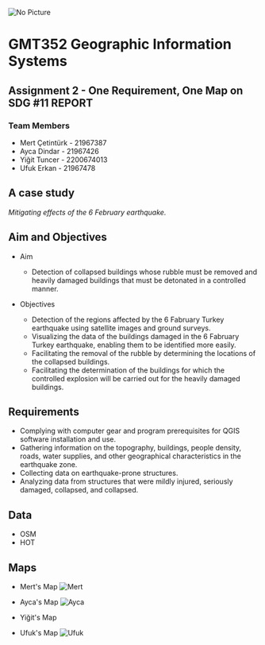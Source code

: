 ![No Picture](https://user-images.githubusercontent.com/120742302/228538613-fe90ac95-443e-4efc-be87-84007dc29b19.png)

# **GMT352 Geographic Information Systems**

## **Assignment 2 - One Requirement, One Map on SDG #11 REPORT**

### **Team Members**
- Mert Çetintürk - 21967387
- Ayca Dindar - 21967426
- Yiğit Tuncer - 2200674013
- Ufuk Erkan - 21967478

## **A case study** 
*Mitigating effects of the 6 February earthquake.*

## **Aim and Objectives**
- Aim
  * Detection of collapsed buildings whose rubble must be removed and heavily damaged buildings that must be detonated in a controlled manner.
  
- Objectives
  * Detection of the regions affected by the 6 Fabruary Turkey earthquake using satellite images and ground surveys.
  * Visualizing the data of the buildings damaged in the 6 Fabruary Turkey earthquake, enabling them to be identified more easily.
  * Facilitating the removal of the rubble by determining the locations of the collapsed buildings.
  * Facilitating the determination of the buildings for which the controlled explosion will be carried out for the heavily damaged buildings.

## **Requirements**
- Complying with computer gear and program prerequisites for QGIS software installation and use.
- Gathering information on the topography, buildings, people density, roads, water supplies, and other geographical characteristics in the earthquake zone.
- Collecting data on earthquake-prone structures.
- Analyzing data from structures that were mildly injured, seriously damaged, collapsed, and collapsed.

## **Data**
- OSM
- HOT

## **Maps**
- Mert's Map
![Mert](Gaziantep-Konak_Building_Conditions_Map.png)
- Ayca's Map
![Ayca](HEAVILY_DAMAGED_BUILDINGS.png)
- Yiğit's Map

- Ufuk's Map
![Ufuk](ufuckSON.png)
